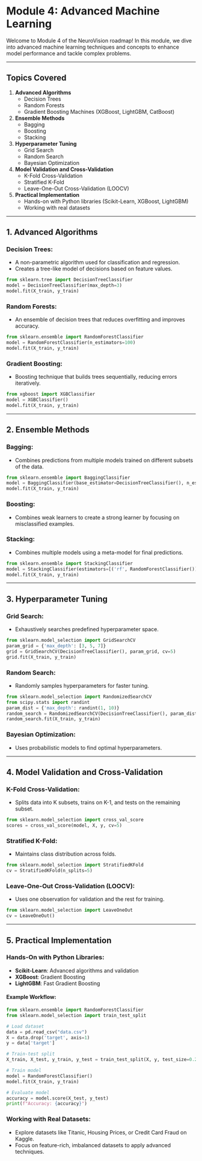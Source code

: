 # Module 4: Advanced Machine Learning

Welcome to Module 4 of the NeuroVision roadmap! In this module, we dive into advanced machine learning techniques and concepts to enhance model performance and tackle complex problems.

---

## **Topics Covered**

1. **Advanced Algorithms**
    - Decision Trees
    - Random Forests
    - Gradient Boosting Machines (XGBoost, LightGBM, CatBoost)
2. **Ensemble Methods**
    - Bagging
    - Boosting
    - Stacking
3. **Hyperparameter Tuning**
    - Grid Search
    - Random Search
    - Bayesian Optimization
4. **Model Validation and Cross-Validation**
    - K-Fold Cross-Validation
    - Stratified K-Fold
    - Leave-One-Out Cross-Validation (LOOCV)
5. **Practical Implementation**
    - Hands-on with Python libraries (Scikit-Learn, XGBoost, LightGBM)
    - Working with real datasets

---

## **1. Advanced Algorithms**

### Decision Trees:
- A non-parametric algorithm used for classification and regression.
- Creates a tree-like model of decisions based on feature values.
```python
from sklearn.tree import DecisionTreeClassifier
model = DecisionTreeClassifier(max_depth=3)
model.fit(X_train, y_train)
```

### Random Forests:
- An ensemble of decision trees that reduces overfitting and improves accuracy.
```python
from sklearn.ensemble import RandomForestClassifier
model = RandomForestClassifier(n_estimators=100)
model.fit(X_train, y_train)
```

### Gradient Boosting:
- Boosting technique that builds trees sequentially, reducing errors iteratively.
```python
from xgboost import XGBClassifier
model = XGBClassifier()
model.fit(X_train, y_train)
```

---

## **2. Ensemble Methods**

### Bagging:
- Combines predictions from multiple models trained on different subsets of the data.
```python
from sklearn.ensemble import BaggingClassifier
model = BaggingClassifier(base_estimator=DecisionTreeClassifier(), n_estimators=10)
model.fit(X_train, y_train)
```

### Boosting:
- Combines weak learners to create a strong learner by focusing on misclassified examples.

### Stacking:
- Combines multiple models using a meta-model for final predictions.
```python
from sklearn.ensemble import StackingClassifier
model = StackingClassifier(estimators=[('rf', RandomForestClassifier()), ('gb', XGBClassifier())])
model.fit(X_train, y_train)
```

---

## **3. Hyperparameter Tuning**

### Grid Search:
- Exhaustively searches predefined hyperparameter space.
```python
from sklearn.model_selection import GridSearchCV
param_grid = {'max_depth': [3, 5, 7]}
grid = GridSearchCV(DecisionTreeClassifier(), param_grid, cv=5)
grid.fit(X_train, y_train)
```

### Random Search:
- Randomly samples hyperparameters for faster tuning.
```python
from sklearn.model_selection import RandomizedSearchCV
from scipy.stats import randint
param_dist = {'max_depth': randint(1, 10)}
random_search = RandomizedSearchCV(DecisionTreeClassifier(), param_dist, cv=5)
random_search.fit(X_train, y_train)
```

### Bayesian Optimization:
- Uses probabilistic models to find optimal hyperparameters.

---

## **4. Model Validation and Cross-Validation**

### K-Fold Cross-Validation:
- Splits data into K subsets, trains on K-1, and tests on the remaining subset.
```python
from sklearn.model_selection import cross_val_score
scores = cross_val_score(model, X, y, cv=5)
```

### Stratified K-Fold:
- Maintains class distribution across folds.
```python
from sklearn.model_selection import StratifiedKFold
cv = StratifiedKFold(n_splits=5)
```

### Leave-One-Out Cross-Validation (LOOCV):
- Uses one observation for validation and the rest for training.
```python
from sklearn.model_selection import LeaveOneOut
cv = LeaveOneOut()
```

---

## **5. Practical Implementation**

### Hands-On with Python Libraries:
- **Scikit-Learn**: Advanced algorithms and validation
- **XGBoost**: Gradient Boosting
- **LightGBM**: Fast Gradient Boosting

#### Example Workflow:
```python
from sklearn.ensemble import RandomForestClassifier
from sklearn.model_selection import train_test_split

# Load dataset
data = pd.read_csv("data.csv")
X = data.drop('target', axis=1)
y = data['target']

# Train-test split
X_train, X_test, y_train, y_test = train_test_split(X, y, test_size=0.2, random_state=42)

# Train model
model = RandomForestClassifier()
model.fit(X_train, y_train)

# Evaluate model
accuracy = model.score(X_test, y_test)
print(f"Accuracy: {accuracy}")
```

### Working with Real Datasets:
- Explore datasets like Titanic, Housing Prices, or Credit Card Fraud on Kaggle.
- Focus on feature-rich, imbalanced datasets to apply advanced techniques.
